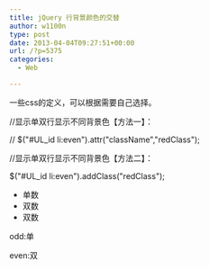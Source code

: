 ```yaml
---
title: jQuery 行背景颜色的交替
author: w1100n
type: post
date: 2013-04-04T09:27:51+00:00
url: /?p=5375
categories:
  - Web

---
```

一些css的定义，可以根据需要自己选择。
  
//显示单双行显示不同背景色【方法一】：
  
// $("#UL_id li:even").attr("className","redClass");
  
//显示单双行显示不同背景色【方法二】：
  
$("#UL_id li:even").addClass("redClass");
  
<ul id="UL_id">
  
<li>单数</li>
  
<li>双数</li>
  
<li>双数</li>
  
</ul>
  
odd:单
  
even:双